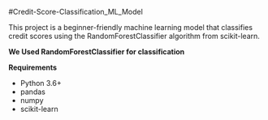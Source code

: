 #Credit-Score-Classification_ML_Model

This project is a beginner-friendly machine learning model that classifies credit scores using the RandomForestClassifier algorithm from scikit-learn.

**We Used RandomForestClassifier for classification**

**Requirements**
- Python 3.6+
- pandas
- numpy
- scikit-learn
